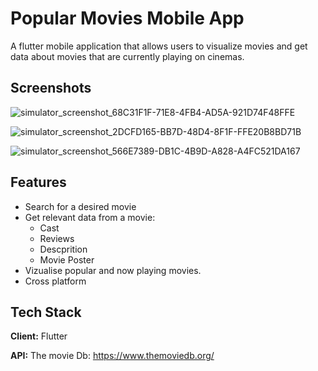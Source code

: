 
# Popular Movies Mobile App

A flutter mobile application that allows users to visualize 
movies and get data about movies
that are currently playing on cinemas.

## Screenshots

![simulator_screenshot_68C31F1F-71E8-4FB4-AD5A-921D74F48FFE](https://user-images.githubusercontent.com/57450093/154870012-b8b610c1-5e58-4957-a003-b9505c64aae2.png)

![simulator_screenshot_2DCFD165-BB7D-48D4-8F1F-FFE20B8BD71B](https://user-images.githubusercontent.com/57450093/154870017-8a411143-04c7-48e4-8e05-032d58cd4e97.png)

![simulator_screenshot_566E7389-DB1C-4B9D-A828-A4FC521DA167](https://user-images.githubusercontent.com/57450093/154870029-9f12fcd1-350e-4ada-b6fc-4e9f8d54174b.png)



## Features

- Search for a desired movie
- Get relevant data from a movie:
    - Cast
    - Reviews 
    - Descprition
    - Movie Poster
- Vizualise popular and now playing movies.
- Cross platform


## Tech Stack

**Client:** Flutter

**API:** The movie Db: https://www.themoviedb.org/

